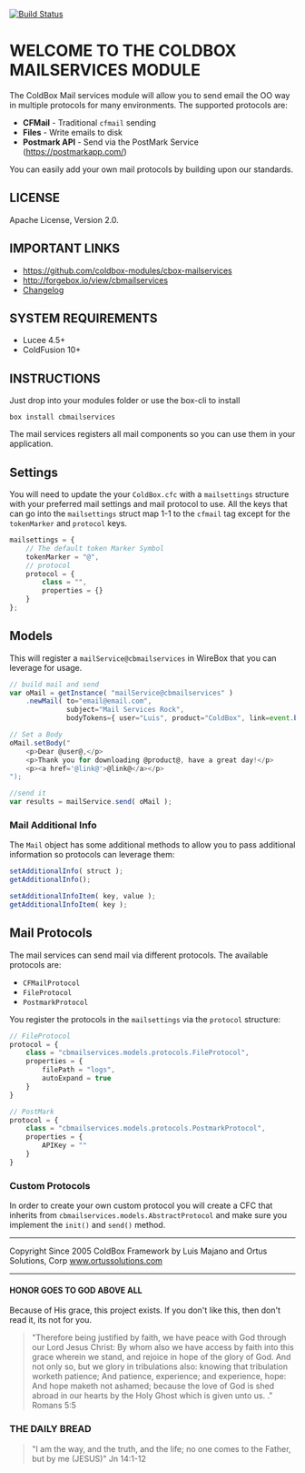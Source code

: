 [![Build Status](https://travis-ci.org/coldbox-modules/cbox-mailservices.svg?branch=development)](https://travis-ci.org/coldbox-modules/cbox-mailservices)

# WELCOME TO THE COLDBOX MAILSERVICES MODULE

The ColdBox Mail services module will allow you to send email the OO way in 
multiple protocols for many environments.  The supported protocols are:

* **CFMail** - Traditional `cfmail` sending
* **Files** - Write emails to disk
* **Postmark API** - Send via the PostMark Service (https://postmarkapp.com/)

You can easily add your own mail protocols by building upon our standards.

## LICENSE
Apache License, Version 2.0.

## IMPORTANT LINKS
- https://github.com/coldbox-modules/cbox-mailservices
- http://forgebox.io/view/cbmailservices
- [Changelog](changelog.md)

## SYSTEM REQUIREMENTS
- Lucee 4.5+
- ColdFusion 10+

## INSTRUCTIONS

Just drop into your modules folder or use the box-cli to install

`box install cbmailservices`

The mail services registers all mail components so you can use them in your application.

## Settings
You will need to update the your `ColdBox.cfc` with a `mailsettings` structure with your preferred mail settings and mail protocol to use.  All the keys that can go into the `mailsettings` struct map 1-1 to the `cfmail` tag except for the `tokenMarker` and `protocol` keys.
 
```js
mailsettings = {
    // The default token Marker Symbol
    tokenMarker = "@",
    // protocol
    protocol = {
        class = "",
        properties = {}
    }
};
```

## Models
This will register a `mailService@cbmailservices` in WireBox that you can leverage for usage.

```js
// build mail and send
var oMail = getInstance( "mailService@cbmailservices" )
    .newMail( to="email@email.com",
              subject="Mail Services Rock",
              bodyTokens={ user="Luis", product="ColdBox", link=event.buildLink( 'home' )} );

// Set a Body
oMail.setBody("
    <p>Dear @user@,</p>
    <p>Thank you for downloading @product@, have a great day!</p>
    <p><a href='@link@'>@link@</a></p> 
");

//send it
var results = mailService.send( oMail );
```

### Mail Additional Info

The `Mail` object has some additional methods to allow you to pass additional information so protocols can leverage them:

```js
setAdditionalInfo( struct );
getAdditionalInfo();

setAdditionalInfoItem( key, value );
getAdditionalInfoItem( key );
```

## Mail Protocols

The mail services can send mail via different protocols.  The available protocols are:

* `CFMailProtocol`
* `FileProtocol`
* `PostmarkProtocol`

You register the protocols in the `mailsettings` via the `protocol` structure:

```js
// FileProtocol
protocol = {
    class = "cbmailservices.models.protocols.FileProtocol",
    properties = {
        filePath = "logs",
        autoExpand = true
    }
}

// PostMark
protocol = {
    class = "cbmailservices.models.protocols.PostmarkProtocol",
    properties = {
        APIKey = ""
    }
}
```

### Custom Protocols

In order to create your own custom protocol you will create a CFC that inherits from `cbmailservices.models.AbstractProtocol` and make sure you implement the `init()` and `send()` method.

********************************************************************************
Copyright Since 2005 ColdBox Framework by Luis Majano and Ortus Solutions, Corp
www.ortussolutions.com
********************************************************************************
#### HONOR GOES TO GOD ABOVE ALL
Because of His grace, this project exists. If you don't like this, then don't read it, its not for you.

>"Therefore being justified by faith, we have peace with God through our Lord Jesus Christ:
By whom also we have access by faith into this grace wherein we stand, and rejoice in hope of the glory of God.
And not only so, but we glory in tribulations also: knowing that tribulation worketh patience;
And patience, experience; and experience, hope:
And hope maketh not ashamed; because the love of God is shed abroad in our hearts by the 
Holy Ghost which is given unto us. ." Romans 5:5

### THE DAILY BREAD
 > "I am the way, and the truth, and the life; no one comes to the Father, but by me (JESUS)" Jn 14:1-12
